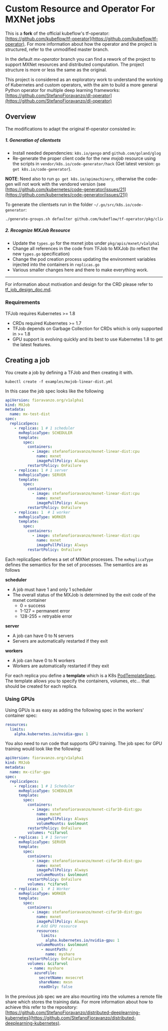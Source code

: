 # Custom Resource and Operator For MXNet jobs

This is a **fork** of the official kubeflow's tf-operator: [https://github.com/kubeflow/tf-operator](https://github.com/kubeflow/tf-operator). For more information about how the operator and the project is structured, refer to the unmodified master branch. 

In the default *mx-operator* branch you can find a rework of the project to support MXNet resources and distributed computation. The project structure is more or less the same as the original.

This project is considered as an exploratory work to understand the working of Kubernetes and custom operators, with the aim to build a more general Python operator for multiple deep learning frameworks: [https://github.com/StefanoFioravanzo/dl-operator](https://github.com/StefanoFioravanzo/dl-operator)

## Overview

The modifications to adapt the original tf-operator consisted in:

##### 1. Generation of clientsets

- Install needed dependencies: `k8s.io/gengo` and `github.com/goland/glog`
- Re-generate the proper client code for the new *mxjob* resource using the scripts in `vendor/k8s.io/code-generator/hack` (Get latest version: `go get k8s.io/code-generator`).

**NOTE**: Need also to run `go get k8s.io/apimachinery`, otherwise the code-gen will not work with the vendored version (see [https://github.com/kubernetes/code-generator/issues/21](https://github.com/kubernetes/code-generator/issues/21))

To generate the clientsets run in the folder `~/.go/src/k8s.io/code-generator`:

```bash
./generate-groups.sh defaulter github.com/kubeflow/tf-operator/pkg/client github.com/kubeflow/tf-operator/pkg/apis mxnet:v1alpha1 
```

##### 2. Recognize MXJob Resource

- Update the `types.go` for the mxnet jobs under `pkg/apis/mxnet/v1alpha1`
- Change all references in the code from TFJob to MXJob (to reflect the new `types.go` specification)
- Change the pod creation process updating the environment variables injected into the containers in `replicas.go`
- Various smaller changes here and there to make everything work.

---

For information about motivation and design for the
CRD please refer to
[tf_job_design_doc.md](tf_job_design_doc.md).

### Requirements

TFJob requires Kubernetes >= 1.8
 * CRDs required Kubernetes >= 1.7
 * TFJob depends on Garbage Collection for CRDs which is only supported
   in >= 1.8
 * GPU support is evolving quickly and its best to use Kubernetes 1.8
   to get the latest features.

## Creating a job

You create a job by defining a TFJob and then creating it with.

```
kubectl create -f examples/mxjob-linear-dist.yml
```

In this case the job spec looks like the following

```yaml
apiVersion: fioravanzo.org/v1alpha1
kind: MXJob
metadata:
  name: mx-test-dist
spec:
  replicaSpecs:
    - replicas: 1 # 1 scheduler
      mxReplicaType: SCHEDULER
      template:
        spec:
          containers:
            - image: stefanofioravanzo/mxnet-linear-dist:cpu
              name: mxnet
              imagePullPolicy: Always
          restartPolicy: OnFailure
    - replicas: 1 # 1 server
      mxReplicaType: SERVER
      template:
        spec:
          containers:
            - image: stefanofioravanzo/mxnet-linear-dist:cpu
              name: mxnet
              imagePullPolicy: Always
          restartPolicy: OnFailure
    - replicas: 1  # 1 worker
      mxReplicaType: WORKER
      template:
        spec:
          containers:
            - image: stefanofioravanzo/mxnet-linear-dist:cpu
              name: mxnet
              imagePullPolicy: Always
          restartPolicy: OnFailure
```

Each replicaSpec defines a set of MXNet processes.
The `mxReplicaType` defines the semantics for the set of processes.
The semantics are as follows

**scheduler**  

- A job must have 1 and only 1 scheduler
- The overall status of the MXJob is determined by the exit code of the
    mxnet container
	- 0 = success
	- 1-127 = permanent error
	- 128-255 = retryable error

**server**

- A job can have 0 to N servers
- Servers are automatically restarted if they exit

**workers**

- A job can have 0 to N workers
- Workers are automatically restarted if they exit

For each replica you define a **template** which is a K8s
[PodTemplateSpec](https://kubernetes.io/docs/api-reference/v1.8/#podtemplatespec-v1-core).
The template allows you to specify the containers, volumes, etc... that
should be created for each replica.

### Using GPUs

Using GPUs is as easy as adding the following spec in the workers' container spec:

```yaml
resources:
  limits:
    alpha.kubernetes.io/nvidia-gpu: 1
```

You also need to run code that supports GPU training. The job spec for GPU training would look like the following:

```yaml
apiVersion: fioravanzo.org/v1alpha1
kind: MXJob
metadata:
  name: mx-cifar-gpu
spec:
  replicaSpecs:
    - replicas: 1 # 1 Scheduler
      mxReplicaType: SCHEDULER
      template:
        spec:
          containers:
            - image: stefanofioravanzo/mxnet-cifar10-dist:gpu
              name: mxnet
              imagePullPolicy: Always
              volumeMounts: &volmount
          restartPolicy: OnFailure
          volumes: *cifarvol
    - replicas: 1 # 1 Server
      mxReplicaType: SERVER
      template:
        spec:
          containers:
            - image: stefanofioravanzo/mxnet-cifar10-dist:gpu
              name: mxnet
              imagePullPolicy: Always
              volumeMounts: &volmount
          restartPolicy: OnFailure
          volumes: *cifarvol
    - replicas: 1  # 1 Worker
      mxReplicaType: WORKER
      template:
        spec:
          containers:
            - image: stefanofioravanzo/mxnet-cifar10-dist:gpu
              name: mxnet
              imagePullPolicy: Always
              # Add GPU resource
              resources:
                limits:
                  alpha.kubernetes.io/nvidia-gpu: 1
              volumeMounts: &volmount
                - mountPath: /
                  name: myshare
          restartPolicy: OnFailure
          volumes: &cifarvol
           - name: myshare
             azureFile:
               secretName: mxsecret
               shareName: mxsn
               readOnly: false
```

In the previous job spec we are also mounting into the volumes a remote file share which stores the training data. For more information about how to achieve this refer to the repository: [https://github.com/StefanoFioravanzo/distributed-deeplearning-kubernetes](https://github.com/StefanoFioravanzo/distributed-deeplearning-kubernetes).